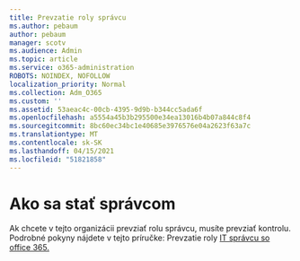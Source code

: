 ```yaml
---
title: Prevzatie roly správcu
ms.author: pebaum
author: pebaum
manager: scotv
ms.audience: Admin
ms.topic: article
ms.service: o365-administration
ROBOTS: NOINDEX, NOFOLLOW
localization_priority: Normal
ms.collection: Adm_O365
ms.custom: ''
ms.assetid: 53aeac4c-00cb-4395-9d9b-b344cc5ada6f
ms.openlocfilehash: a5554a45b3b295500e34ea13016b4b07a844c8f4
ms.sourcegitcommit: 8bc60ec34bc1e40685e3976576e04a2623f63a7c
ms.translationtype: MT
ms.contentlocale: sk-SK
ms.lasthandoff: 04/15/2021
ms.locfileid: "51821858"
---
```

# <a name="become-an-admin"></a>Ako sa stať správcom

Ak chcete v tejto organizácii prevziať rolu správcu, musíte prevziať kontrolu. Podrobné pokyny nájdete v tejto príručke: Prevzatie roly [IT správcu so office 365.](https://powerbi.microsoft.com/pt-pt/blog/how-to-perform-an-it-admin-takeover-with-o365/)
